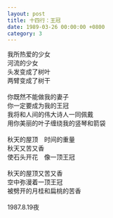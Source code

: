 ```yaml
---
layout: post
title: 十四行：王冠
date: 1989-03-26 00:00:00 +0800
category: 3
---
```


我所热爱的少女<br>
河流的少女<br>
头发变成了树叶<br>
两臂变成了树干<br>
<br>
你既然不能做我的妻子<br>
你一定要成为我的王冠<br>
我将和人间的伟大诗人一同佩戴<br>
用你美丽的叶子缠绕我的竖琴和箭袋<br>
<br>
秋天的屋顶　时间的重量<br>
秋天又苦又香<br>
使石头开花　像一顶王冠<br>
<br>
秋天的屋顶又苦又香<br>
空中弥漫着一顶王冠<br>
被劈开的月桂和扁桃的苦香<br>
<br>
1987.8.19夜